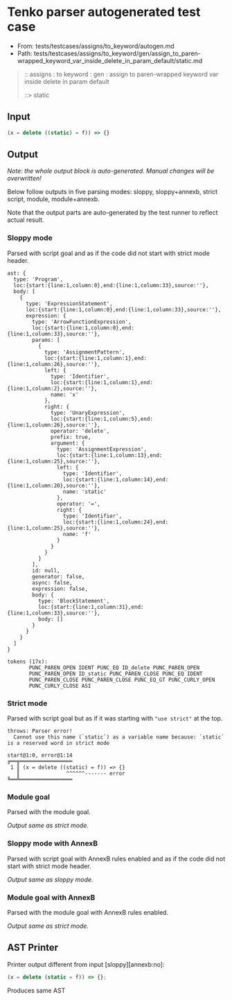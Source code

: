 # Tenko parser autogenerated test case

- From: tests/testcases/assigns/to_keyword/autogen.md
- Path: tests/testcases/assigns/to_keyword/gen/assign_to_paren-wrapped_keyword_var_inside_delete_in_param_default/static.md

> :: assigns : to keyword : gen : assign to paren-wrapped keyword var inside delete in param default
>
> ::> static

## Input


`````js
(x = delete ((static) = f)) => {}
`````

## Output

_Note: the whole output block is auto-generated. Manual changes will be overwritten!_

Below follow outputs in five parsing modes: sloppy, sloppy+annexb, strict script, module, module+annexb.

Note that the output parts are auto-generated by the test runner to reflect actual result.

### Sloppy mode

Parsed with script goal and as if the code did not start with strict mode header.

`````
ast: {
  type: 'Program',
  loc:{start:{line:1,column:0},end:{line:1,column:33},source:''},
  body: [
    {
      type: 'ExpressionStatement',
      loc:{start:{line:1,column:0},end:{line:1,column:33},source:''},
      expression: {
        type: 'ArrowFunctionExpression',
        loc:{start:{line:1,column:0},end:{line:1,column:33},source:''},
        params: [
          {
            type: 'AssignmentPattern',
            loc:{start:{line:1,column:1},end:{line:1,column:26},source:''},
            left: {
              type: 'Identifier',
              loc:{start:{line:1,column:1},end:{line:1,column:2},source:''},
              name: 'x'
            },
            right: {
              type: 'UnaryExpression',
              loc:{start:{line:1,column:5},end:{line:1,column:26},source:''},
              operator: 'delete',
              prefix: true,
              argument: {
                type: 'AssignmentExpression',
                loc:{start:{line:1,column:13},end:{line:1,column:25},source:''},
                left: {
                  type: 'Identifier',
                  loc:{start:{line:1,column:14},end:{line:1,column:20},source:''},
                  name: 'static'
                },
                operator: '=',
                right: {
                  type: 'Identifier',
                  loc:{start:{line:1,column:24},end:{line:1,column:25},source:''},
                  name: 'f'
                }
              }
            }
          }
        ],
        id: null,
        generator: false,
        async: false,
        expression: false,
        body: {
          type: 'BlockStatement',
          loc:{start:{line:1,column:31},end:{line:1,column:33},source:''},
          body: []
        }
      }
    }
  ]
}

tokens (17x):
       PUNC_PAREN_OPEN IDENT PUNC_EQ ID_delete PUNC_PAREN_OPEN
       PUNC_PAREN_OPEN ID_static PUNC_PAREN_CLOSE PUNC_EQ IDENT
       PUNC_PAREN_CLOSE PUNC_PAREN_CLOSE PUNC_EQ_GT PUNC_CURLY_OPEN
       PUNC_CURLY_CLOSE ASI
`````

### Strict mode

Parsed with script goal but as if it was starting with `"use strict"` at the top.

`````
throws: Parser error!
  Cannot use this name (`static`) as a variable name because: `static` is a reserved word in strict mode

start@1:0, error@1:14
╔══╦═════════════════
 1 ║ (x = delete ((static) = f)) => {}
   ║               ^^^^^^------- error
╚══╩═════════════════

`````

### Module goal

Parsed with the module goal.

_Output same as strict mode._

### Sloppy mode with AnnexB

Parsed with script goal with AnnexB rules enabled and as if the code did not start with strict mode header.

_Output same as sloppy mode._

### Module goal with AnnexB

Parsed with the module goal with AnnexB rules enabled.

_Output same as strict mode._

## AST Printer

Printer output different from input [sloppy][annexb:no]:

````js
(x = delete (static = f)) => {};
````

Produces same AST
